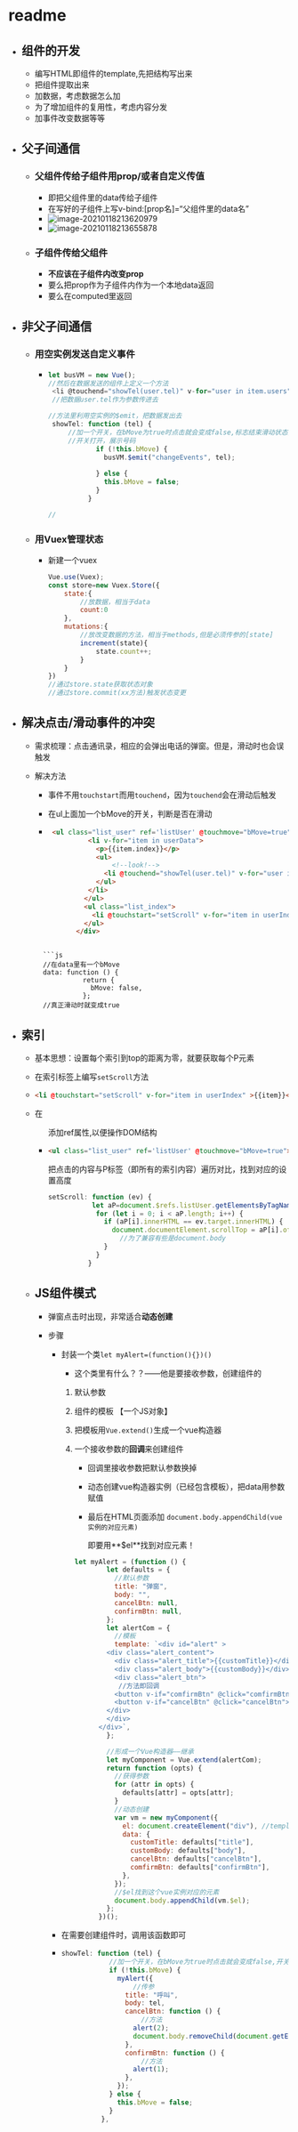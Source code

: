 # readme

- ## 组件的开发

  - 编写HTML即组件的template,先把结构写出来
  - 把组件提取出来
  - 加数据，考虑数据怎么加
  - 为了增加组件的复用性，考虑内容分发
  - 加事件改变数据等等

- ## 父子间通信

  - ### 父组件传给子组件用prop/或者自定义传值

    - 即把父组件里的data传给子组件
    - 在写好的子组件上写v-bind:[prop名]=“父组件里的data名”
    - ![image-20210118213620979](C:\Users\11027\AppData\Roaming\Typora\typora-user-images\image-20210118213620979.png)
    - ![image-20210118213655878](C:\Users\11027\AppData\Roaming\Typora\typora-user-images\image-20210118213655878.png)

  - ### 子组件传给父组件

    - **不应该在子组件内改变prop**
    - 要么把prop作为子组件内作为一个本地data返回
    - 要么在computed里返回

- ## 非父子间通信

  - ### 用空实例发送自定义事件

    - ```js
      let busVM = new Vue();
      //然后在数据发送的组件上定义一个方法
       <li @touchend="showTel(user.tel)" v-for="user in item.users">{{user.name}}</li>
       //把数据user.tel作为参数传进去
      
      //方法里利用空实例的$emit，把数据发出去
       showTel: function (tel) {
           //加一个开关，在bMove为true时点击就会变成false,标志结束滑动状态，开始点击状态
           //开关打开，展示号码
                  if (!this.bMove) {
                    busVM.$emit("changeEvents", tel);
                   
                  } else {
                    this.bMove = false;
                  }
                }
      
      //
      ```

  - ### 用Vuex管理状态

    - 新建一个vuex 

      ```js
      Vue.use(Vuex);
      const store=new Vuex.Store({
          state:{
              //放数据，相当于data
              count:0
          },
          mutations:{
              //放改变数据的方法，相当于methods,但是必须传参的[state]
              increment(state){
                  state.count++;
              }
          }
      })
      //通过store.state获取状态对象
      //通过store.commit(xx方法)触发状态变更
      ```

      

- ## 解决点击/滑动事件的冲突

  - 需求梳理：点击通讯录，相应的会弹出电话的弹窗。但是，滑动时也会误触发

  - 解决方法

    - 事件不用`touchstart`而用`touchend`，因为`touchend`会在滑动后触发

    - 在ul上面加一个bMove的开关，判断是否在滑动

    - ```html
       <ul class="list_user" ref='listUser' @touchmove="bMove=true"><!--look!-->
                <li v-for="item in userData">
                  <p>{{item.index}}</p>
                  <ul>
                      <!--look!-->
                    <li @touchend="showTel(user.tel)" v-for="user in item.users">{{user.name}}</li>
                  </ul>
                </li>
               </ul>
               <ul class="list_index">
                 <li @touchstart="setScroll" v-for="item in userIndex" >{{item}}</li>
               </ul>
             </div>
       ```
    
    
    ```
    
      ```js
      //在data里有一个bMove
      data: function () {
                return {
                  bMove: false,
                };
      //真正滑动时就变成true
      ```

- ## 索引

  - 基本思想：设置每个索引到top的距离为零，就要获取每个P元素

  - 在索引标签上编写`setScroll`方法

  - ```html
    <li @touchstart="setScroll" v-for="item in userIndex" >{{item}}</li>
    ```

  - 在<ul>添加ref属性,以便操作DOM结构

  - ```html
    <ul class="list_user" ref='listUser' @touchmove="bMove=true">
    ```

    把点击的内容与P标签（即所有的索引内容）遍历对比，找到对应的设置高度

    ```js
    setScroll: function (ev) {
               let aP=document.$refs.listUser.getElementsByTagName('p');
                for (let i = 0; i < aP.length; i++) {
                  if (aP[i].innerHTML == ev.target.innerHTML) {
                    document.documentElement.scrollTop = aP[i].offsetTop;
                      //为了兼容有些是document.body
                  }
                }
              }
    ```

    

- ## JS组件模式

  - 弹窗点击时出现，非常适合**动态创建**

  - 步骤

    - 封装一个类`let myAlert=(function(){})()`

      - 这个类里有什么？？——他是要接收参数，创建组件的

      1. 默认参数

      2. 组件的模板 【一个JS对象】

      3. 把模板用`Vue.extend()`生成一个vue构造器

      4. 一个接收参数的**回调**来创建组件

         - 回调里接收参数把默认参数换掉

         - 动态创建vue构造器实例（已经包含模板），把data用参数赋值

         - 最后在HTML页面添加 `document.body.appendChild(vue实例的对应元素)`

           即要用**$el**找到对应元素！

         ```js
         let myAlert = (function () {
                 let defaults = {
                   //默认参数
                   title: "弹窗",
                   body: "",
                   cancelBtn: null,
                   confirmBtn: null,
                 };
                 let alertCom = {
                   //模板
                   template: `<div id="alert" >
                 <div class="alert_content">
                   <div class="alert_title">{{customTitle}}</div>
                   <div class="alert_body">{{customBody}}</div>
                   <div class="alert_btn">
         			//方法即回调
                   <button v-if="comfirmBtn" @click="comfirmBtn">呼叫</button>
                   <button v-if="cancelBtn" @click="cancelBtn">取消</button>
                 </div>
                 </div>
               </div>`,
                 };
         
                 //形成一个Vue构造器——继承
                 let myComponent = Vue.extend(alertCom);
                 return function (opts) {
                   //获得参数
                   for (attr in opts) {
                     defaults[attr] = opts[attr];
                   }
                   //动态创建
                   var vm = new myComponent({
                     el: document.createElement("div"), //template会替代这个el
                     data: {
                       customTitle: defaults["title"],
                       customBody: defaults["body"],
                       cancelBtn: defaults["cancelBtn"],
                       comfirmBtn: defaults["confirmBtn"],
                     },
                   });
                   //$el找到这个vue实例对应的元素
                   document.body.appendChild(vm.$el);
                 };
               })();
         ```

         

    - 在需要创建组件时，调用该函数即可

    - ```js
      showTel: function (tel) {
                  //加一个开关，在bMove为true时点击就会变成false,开关打开，展示号码
                  if (!this.bMove) {
                    myAlert({
                        //传参
                      title: "呼叫",
                      body: tel,
                      cancelBtn: function () {
                          //方法
                        alert(2);
                        document.body.removeChild(document.getElementById('alert'));
                      },
                      confirmBtn: function () {
                          //方法
                        alert(1);
                      },
                    });
                  } else {
                    this.bMove = false;
                  }
                },
      ```

      